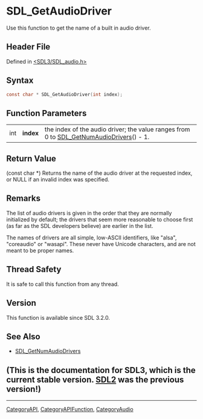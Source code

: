 # SDL_GetAudioDriver

Use this function to get the name of a built in audio driver.

## Header File

Defined in [<SDL3/SDL_audio.h>](https://github.com/libsdl-org/SDL/blob/main/include/SDL3/SDL_audio.h)

## Syntax

```c
const char * SDL_GetAudioDriver(int index);
```

## Function Parameters

|     |           |                                                                                                                   |
| --- | --------- | ----------------------------------------------------------------------------------------------------------------- |
| int | **index** | the index of the audio driver; the value ranges from 0 to [SDL_GetNumAudioDrivers](SDL_GetNumAudioDrivers)() - 1. |

## Return Value

(const char *) Returns the name of the audio driver at the requested index,
or NULL if an invalid index was specified.

## Remarks

The list of audio drivers is given in the order that they are normally
initialized by default; the drivers that seem more reasonable to choose
first (as far as the SDL developers believe) are earlier in the list.

The names of drivers are all simple, low-ASCII identifiers, like "alsa",
"coreaudio" or "wasapi". These never have Unicode characters, and are not
meant to be proper names.

## Thread Safety

It is safe to call this function from any thread.

## Version

This function is available since SDL 3.2.0.

## See Also

- [SDL_GetNumAudioDrivers](SDL_GetNumAudioDrivers)


## (This is the documentation for SDL3, which is the current stable version. [SDL2](https://wiki.libsdl.org/SDL2/) was the previous version!)



----
[CategoryAPI](CategoryAPI), [CategoryAPIFunction](CategoryAPIFunction), [CategoryAudio](CategoryAudio)

